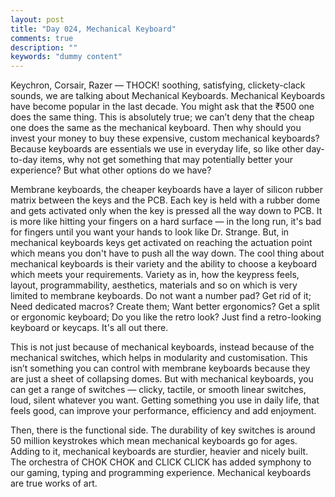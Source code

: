 ```yaml
---
layout: post
title: "Day 024, Mechanical Keyboard"
comments: true
description: ""
keywords: "dummy content"
---
```


Keychron, Corsair, Razer — THOCK! soothing, satisfying, clickety-clack sounds, we are talking about Mechanical Keyboards. Mechanical Keyboards have become popular in the last decade. You might ask that the ₹500 one does the same thing. This is absolutely true; we can’t deny that the cheap one does the same as the mechanical keyboard. Then why should you invest your money to buy these expensive, custom mechanical keyboards? Because keyboards are essentials we use in everyday life, so like other day-to-day items, why not get something that may potentially better your experience? But what other options do we have?

Membrane keyboards, the cheaper keyboards have a layer of silicon rubber matrix between the keys and the PCB. Each key is held with a rubber dome and gets activated only when the key is pressed all the way down to PCB. It is more like hitting your fingers on a hard surface — in the long run, it's bad for fingers until you want your hands to look like Dr. Strange. But, in mechanical keyboards keys get activated on reaching the actuation point which means you don't have to push all the way down. The cool thing about mechanical keyboards is their variety and the ability to choose a keyboard which meets your requirements. Variety as in, how the keypress feels, layout, programmability, aesthetics, materials and so on which is very limited to membrane keyboards. Do not want a number pad? Get rid of it; Need dedicated macros? Create them; Want better ergonomics? Get a split or ergonomic keyboard; Do you like the retro look? Just find a retro-looking keyboard or keycaps. It's all out there.

This is not just because of mechanical keyboards, instead because of the mechanical switches, which helps in modularity and customisation. This isn’t something you can control with membrane keyboards because they are just a sheet of collapsing domes. But with mechanical keyboards, you can get a range of switches — clicky, tactile, or smooth linear switches, loud, silent whatever you want. Getting something you use in daily life, that feels good, can improve your performance, efficiency and add enjoyment.

Then, there is the functional side. The durability of key switches is around 50 million keystrokes which mean mechanical keyboards go for ages. Adding to it, mechanical keyboards are sturdier, heavier and nicely built. The orchestra of CHOK CHOK and CLICK CLICK has added symphony to our gaming, typing and programming experience. Mechanical keyboards are true works of art. 



